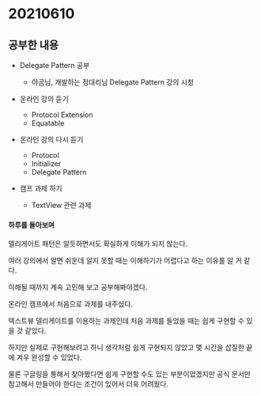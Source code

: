 # 20210610

## 공부한 내용
+ Delegate Pattern 공부
  - 야곰님, 개발하는 정대리님 Delegate Pattern 강의 시청
    
+ 온라인 강의 듣기
  - Protocol Extension
  - Equatable

+ 온라인 강의 다시 듣기 
  - Protocol
  - Initializer
  - Delegate Pattern
  
+ 캠프 과제 하기
  - TextView 관련 과제

#### 하루를 돌아보며
델리게이트 패턴은 알듯하면서도 확실하게 이해가 되지 않는다.

여러 강의에서 알면 쉬운데 알지 못할 때는 이해하기가 어렵다고 하는 이유를 알 거 같다.

이해될 때까지 계속 고민해 보고 공부해봐야겠다.

온라인 캠프에서 처음으로 과제를 내주셨다.

텍스트뷰 델리게이트를 이용하는 과제인데 처음 과제를 들었을 때는 쉽게 구현할 수 있을 것 같았다.

하지만 실제로 구현해보려고 하니 생각처럼 쉽게 구현되지 않았고 몇 시간을 삽질한 끝에 겨우 완성할 수 있었다.

물론 구글링을 통해서 찾아봤다면 쉽게 구현할 수도 있는 부분이었겠지만 공식 문서만 참고해서 만들어야 한다는 조건이 있어서 더욱 어려웠다.

